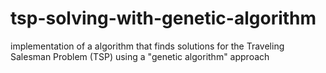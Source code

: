 # tsp-solving-with-genetic-algorithm
 implementation of a algorithm that finds solutions for the Traveling Salesman Problem (TSP) using a "genetic algorithm"  approach
